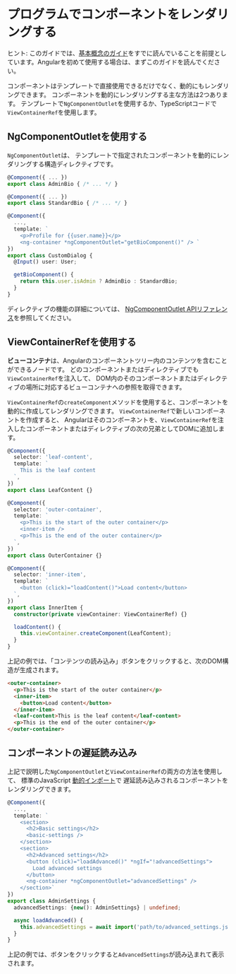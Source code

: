 # プログラムでコンポーネントをレンダリングする

ヒント: このガイドでは、[基本概念のガイド](essentials)をすでに読んでいることを前提としています。Angularを初めて使用する場合は、まずこのガイドを読んでください。

コンポーネントはテンプレートで直接使用できるだけでなく、動的にもレンダリングできます。
コンポーネントを動的にレンダリングする主な方法は2つあります。
テンプレートで`NgComponentOutlet`を使用するか、TypeScriptコードで`ViewContainerRef`を使用します。

## NgComponentOutletを使用する

`NgComponentOutlet`は、
テンプレートで指定されたコンポーネントを動的にレンダリングする構造ディレクティブです。

```ts
@Component({ ... })
export class AdminBio { /* ... */ }

@Component({ ... })
export class StandardBio { /* ... */ }

@Component({
  ...,
  template: `
    <p>Profile for {{user.name}}</p>
    <ng-container *ngComponentOutlet="getBioComponent()" /> `
})
export class CustomDialog {
  @Input() user: User;

  getBioComponent() {
    return this.user.isAdmin ? AdminBio : StandardBio;
  }
}
```

ディレクティブの機能の詳細については、
[NgComponentOutlet APIリファレンス](api/common/NgComponentOutlet)を参照してください。

## ViewContainerRefを使用する

**ビューコンテナ**は、Angularのコンポーネントツリー内のコンテンツを含むことができるノードです。
どのコンポーネントまたはディレクティブでも`ViewContainerRef`を注入して、
DOM内のそのコンポーネントまたはディレクティブの場所に対応するビューコンテナへの参照を取得できます。

`ViewContainerRef`の`createComponent`メソッドを使用すると、コンポーネントを動的に作成してレンダリングできます。
`ViewContainerRef`で新しいコンポーネントを作成すると、
Angularはそのコンポーネントを、`ViewContainerRef`を注入したコンポーネントまたはディレクティブの次の兄弟としてDOMに追加します。

```ts
@Component({
  selector: 'leaf-content',
  template: `
    This is the leaf content
  `,
})
export class LeafContent {}

@Component({
  selector: 'outer-container',
  template: `
    <p>This is the start of the outer container</p>
    <inner-item />
    <p>This is the end of the outer container</p>
  `,
})
export class OuterContainer {}

@Component({
  selector: 'inner-item',
  template: `
    <button (click)="loadContent()">Load content</button>
  `,
})
export class InnerItem {
  constructor(private viewContainer: ViewContainerRef) {}

  loadContent() {
    this.viewContainer.createComponent(LeafContent);
  }
}
```

上記の例では、「コンテンツの読み込み」ボタンをクリックすると、次のDOM構造が生成されます。

```html
<outer-container>
  <p>This is the start of the outer container</p>
  <inner-item>
    <button>Load content</button>
  </inner-item>
  <leaf-content>This is the leaf content</leaf-content>
  <p>This is the end of the outer container</p>
</outer-container>
```

## コンポーネントの遅延読み込み

上記で説明した`NgComponentOutlet`と`ViewContainerRef`の両方の方法を使用して、
標準のJavaScript [動的インポート](https://developer.mozilla.org/docs/Web/JavaScript/Reference/Operators/import)で
遅延読み込みされるコンポーネントをレンダリングできます。

```ts
@Component({
  ...,
  template: `
    <section>
      <h2>Basic settings</h2>
      <basic-settings />
    </section>
    <section>
      <h2>Advanced settings</h2>
      <button (click)="loadAdvanced()" *ngIf="!advancedSettings">
        Load advanced settings
      </button>
      <ng-container *ngComponentOutlet="advancedSettings" />
    </section>`
})
export class AdminSettings {
  advancedSettings: {new(): AdminSettings} | undefined;

  async loadAdvanced() {
    this.advancedSettings = await import('path/to/advanced_settings.js');
  }
}
```

上記の例では、ボタンをクリックすると`AdvancedSettings`が読み込まれて表示されます。
